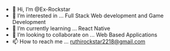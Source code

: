 - 👋 Hi, I’m @Ex-Rockstar
- 👀 I’m interested in ... Full Stack Web development and Game Development 
- 🌱 I’m currently learning ... React Native
- 💞️ I’m looking to collaborate on ... Web Based Applications
- 📫 How to reach me ... ruthirockstar2218@gmail.com

<!---
Ex-Rockstar/Ex-Rockstar is a ✨ special ✨ repository because its `README.md` (this file) appears on your GitHub profile.
You can click the Preview link to take a look at your changes.
--->
